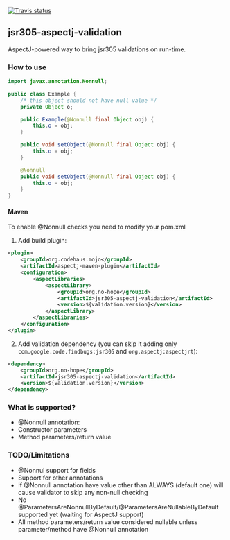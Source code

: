 [![Travis status](https://api.travis-ci.org/no-hope/jsr305-aspectj-validation.png)](https://travis-ci.org/no-hope/jsr305-aspectj-validation)
## jsr305-aspectj-validation

AspectJ-powered way to bring jsr305 validations on run-time.

### How to use

```java
import javax.annotation.Nonnull;

public class Example {
    /* this object should not have null value */
    private Object o;

    public Example(@Nonnull final Object obj) {
        this.o = obj;
    }

    public void setObject(@Nonnull final Object obj) {
        this.o = obj;
    }

    @Nonnull
    public void setObject(@Nonnull final Object obj) {
        this.o = obj;
    }
}
```

#### Maven

To enable @Nonnull checks you need to modify your pom.xml

1) Add build plugin:

```xml
<plugin>
    <groupId>org.codehaus.mojo</groupId>
    <artifactId>aspectj-maven-plugin</artifactId>
    <configuration>
        <aspectLibraries>
            <aspectLibrary>
                <groupId>org.no-hope</groupId>
                <artifactId>jsr305-aspectj-validation</artifactId>
                <version>${validation.version}</version>
            </aspectLibrary>
        </aspectLibraries>
    </configuration>
</plugin>
```
2) Add validation dependency (you can skip it adding only `com.google.code.findbugs:jsr305` and `org.aspectj:aspectjrt`):

```xml
<dependency>
    <groupId>org.no-hope</groupId>
    <artifactId>jsr305-aspectj-validation</artifactId>
    <version>${validation.version}</version>
</dependency>
```
### What is supported?

 * @Nonnull annotation:
  * Constructor parameters
  * Method parameters/return value

### TODO/Limitations

 * @Nonnul support for fields
 * Support for other annotations
 * If @Nonnull annotation have value other than ALWAYS (default one) will cause validator to skip any non-null checking
 * No @ParametersAreNonnullByDefault/@ParametersAreNullableByDefault supported yet (waiting for AspectJ support)
 * All method parameters/return value considered nullable unless parameter/method have @Nonnull annotation
